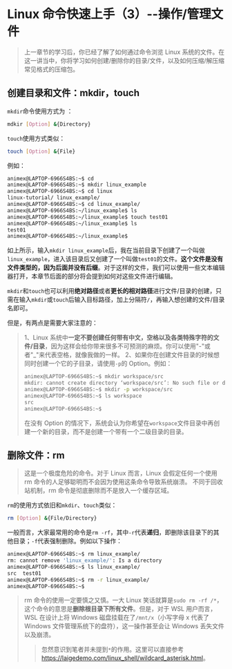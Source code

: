 # Linux 命令快速上手（3）--操作/管理文件

> 上一章节的学习后，你已经了解了如何通过命令浏览 Linux 系统的文件。在这一讲当中，你将学习如何创建/删除你的目录/文件，以及如何压缩/解压缩常见格式的压缩包。

## 创建目录和文件：mkdir，touch

`mkdir`命令使用方式为 ：

```bash
mdkir [Option] &{Directory}
```

`touch`使用方式类似：

```bash
touch [Option] &{File}
```

例如：

```bash
animex@LAPTOP-6966S4BS:~$ cd
animex@LAPTOP-6966S4BS:~$ mkdir linux_example
animex@LAPTOP-6966S4BS:~$ cd linux
linux-tutorial/ linux_example/
animex@LAPTOP-6966S4BS:~$ cd linux_example/
animex@LAPTOP-6966S4BS:~/linux_example$ ls
animex@LAPTOP-6966S4BS:~/linux_example$ touch test01
animex@LAPTOP-6966S4BS:~/linux_example$ ls
test01
animex@LAPTOP-6966S4BS:~/linux_example$
```

如上所示，输入`mkdir linux_example`后，我在当前目录下创建了一个叫做`linux_example`，进入该目录后又创建了一个叫做`test01`的文件。**这个文件是没有文件类型的，因为后面并没有后缀**。对于这样的文件，我们可以使用一些文本编辑器打开，本章节后面的部分将会提到如何对这些文件进行编辑。

`mkdir`和`touch`也可以利用**绝对路径**或者**更长的相对路径**进行文件/目录的创建，只需在输入`mkdir`或`touch`后输入目标路径，加上分隔符`/`，再输入想创建的文件/目录名即可。

但是，有两点是需要大家注意的：

> 1、Linux 系统中**一定不要创建任何带有中文，空格以及各类特殊字符的文件/目录**，因为这样会给你带来很多不可预测的麻烦。你可以使用"-"或者"\_"来代表空格，就像我做的一样。
> 2、如果你在创建文件目录的时候想同时创建一个它的子目录，请使用`-p`的 Option。例如：
>
> ```bash
> animex@LAPTOP-6966S4BS:~$ mkdir workspace/src
> mkdir: cannot create directory ‘workspace/src’: No such file or directory
> animex@LAPTOP-6966S4BS:~$ mkdir -p workspace/src
> animex@LAPTOP-6966S4BS:~$ ls workspace
> src
> animex@LAPTOP-6966S4BS:~$
> ```
>
> 在没有 Option 的情况下，系统会认为你希望在`workspace`文件目录中再创建一个新的目录，而不是创建一个带有一个二级目录的目录。

## 删除文件：rm

> 这是一个极度危险的命令。对于 Linux 而言，Linux 会假定任何一个使用 rm 命令的人足够聪明而不会因为使用这条命令导致系统崩溃。
> 不同于回收站机制，rm 命令是彻底删除而不是放入一个缓存区域。

`rm`的使用方式依旧和`mkdir`、`touch`类似：

```bash
rm [Option] &{File/Directory}
```

一般而言，大家最常用的命令是`rm -rf`，其中`-r`代表**递归**，即删除该目录下的其他目录；`-f`代表强制删除。例如以下操作：

```bash
animex@LAPTOP-6966S4BS:~$ rm linux_example/
rm: cannot remove 'linux_example/': Is a directory
animex@LAPTOP-6966S4BS:~$ ls linux_example/
src  test01
animex@LAPTOP-6966S4BS:~$ rm -r linux_example/
animex@LAPTOP-6966S4BS:~$
```

> rm 命令的使用一定要慎之又慎。一大 Linux 笑话就算是`sudo rm -rf /*`，这个命令的意思是**删除根目录下所有文件**。但是，对于 WSL 用户而言，WSL 在设计上将 Windows 磁盘挂载在了`/mnt/x`（小写字母 x 代表了 Windows 文件管理系统下的盘符），这一操作甚至会让 Windows 丢失文件以及崩溃。
>
> > 忽然意识到笔者并未提到`*`的作用。这里可以直接参考 <https://laigedemo.com/linux_shell/wildcard_asterisk.html>。
